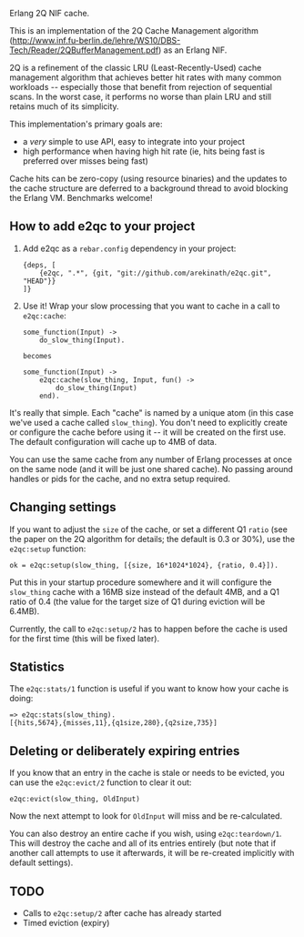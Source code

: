 Erlang 2Q NIF cache.

This is an implementation of the 2Q Cache Management algorithm (http://www.inf.fu-berlin.de/lehre/WS10/DBS-Tech/Reader/2QBufferManagement.pdf) as an Erlang NIF.

2Q is a refinement of the classic LRU (Least-Recently-Used) cache management algorithm that achieves better hit rates with many common workloads -- especially those that benefit from rejection of sequential scans. In the worst case, it performs no worse than plain LRU and still retains much of its simplicity.

This implementation's primary goals are:
 * a *very* simple to use API, easy to integrate into your project
 * high performance when having high hit rate (ie, hits being fast is preferred over misses being fast)

Cache hits can be zero-copy (using resource binaries) and the updates to the cache structure are deferred to a background thread to avoid blocking the Erlang VM. Benchmarks welcome!

## How to add e2qc to your project

1. Add e2qc as a `rebar.config` dependency in your project:

    ```
    {deps, [
        {e2qc, ".*", {git, "git://github.com/arekinath/e2qc.git", "HEAD"}}
    ]}
    ```

2. Use it! Wrap your slow processing that you want to cache in a call to `e2qc:cache`:

    ```
    some_function(Input) ->
        do_slow_thing(Input).

    becomes

    some_function(Input) ->
        e2qc:cache(slow_thing, Input, fun() ->
            do_slow_thing(Input)
        end).
    ```

It's really that simple. Each "cache" is named by a unique atom (in this case we've used a cache called `slow_thing`). You don't need to explicitly create or configure the cache before using it -- it will be created on the first use. The default configuration will cache up to 4MB of data.

You can use the same cache from any number of Erlang processes at once on the same node (and it will be just one shared cache). No passing around handles or pids for the cache, and no extra setup required.

## Changing settings

If you want to adjust the `size` of the cache, or set a different Q1 `ratio` (see the paper on the 2Q algorithm for details; the default is 0.3 or 30%), use the `e2qc:setup` function:

    ok = e2qc:setup(slow_thing, [{size, 16*1024*1024}, {ratio, 0.4}]).

Put this in your startup procedure somewhere and it will configure the `slow_thing` cache with a 16MB size instead of the default 4MB, and a Q1 ratio of 0.4 (the value for the target size of Q1 during eviction will be 6.4MB).

Currently, the call to `e2qc:setup/2` has to happen before the cache is used for the first time (this will be fixed later).

## Statistics

The `e2qc:stats/1` function is useful if you want to know how your cache is doing:

    => e2qc:stats(slow_thing).
    [{hits,5674},{misses,11},{q1size,280},{q2size,735}]

## Deleting or deliberately expiring entries

If you know that an entry in the cache is stale or needs to be evicted, you can use the `e2qc:evict/2` function to clear it out:

    e2qc:evict(slow_thing, OldInput)

Now the next attempt to look for `OldInput` will miss and be re-calculated.

You can also destroy an entire cache if you wish, using `e2qc:teardown/1`. This will destroy the cache and all of its entries entirely (but note that if another call attempts to use it afterwards, it will be re-created implicitly with default settings).

## TODO

 * Calls to `e2qc:setup/2` after cache has already started
 * Timed eviction (expiry)
